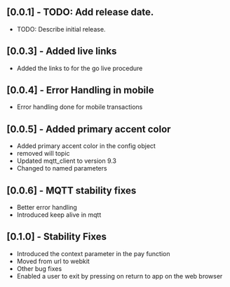 ## [0.0.1] - TODO: Add release date.

* TODO: Describe initial release.

## [0.0.3] - Added live links

* Added the links to for the go live procedure

## [0.0.4] - Error Handling in mobile

* Error handling done for mobile transactions


## [0.0.5] - Added primary accent color

* Added primary accent color in the config object 
* removed will topic
* Updated mqtt_client to version 9.3 
* Changed to named parameters

## [0.0.6] - MQTT stability fixes

* Better error handling
* Introduced keep alive in mqtt

## [0.1.0] - Stability Fixes

* Introduced the context parameter in the pay function
* Moved from url to webkit 
* Other bug fixes
* Enabled a user to exit by pressing on return to app on the web browser